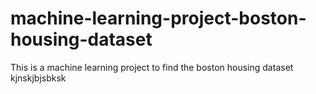 # machine-learning-project-boston-housing-dataset
 This is a machine learning project to find the boston housing dataset 
kjnskjbjsbksk
